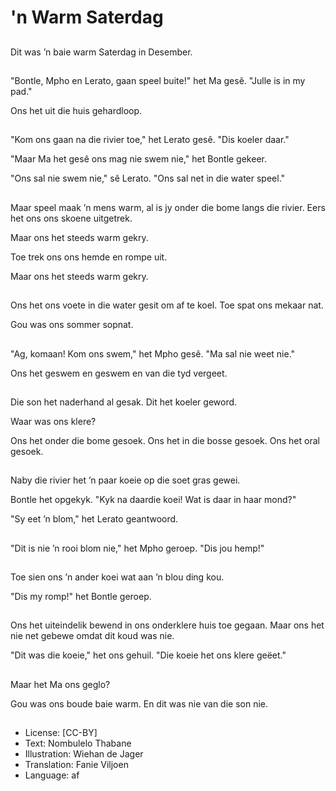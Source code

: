 # 'n Warm Saterdag

##
Dit was ’n baie warm Saterdag in Desember.

##
"Bontle, Mpho en Lerato, gaan speel buite!" het Ma gesê. "Julle is in my pad."

Ons het uit die huis gehardloop.

##
"Kom ons gaan na die rivier toe," het Lerato gesê. "Dis koeler daar."

"Maar Ma het gesê ons mag nie swem nie," het Bontle gekeer.

"Ons sal nie swem nie," sê Lerato. "Ons sal net in die water speel."

##
Maar speel maak ’n mens warm, al is jy onder die bome langs die rivier. Eers het ons ons skoene uitgetrek.

Maar ons het steeds warm gekry.

Toe trek ons ons hemde en rompe uit.

Maar ons het steeds warm gekry.

##
Ons het ons voete in die water gesit om af te koel. Toe spat ons mekaar nat.

Gou was ons sommer sopnat.

##
"Ag, komaan! Kom ons swem," het Mpho gesê. "Ma sal nie weet nie."

Ons het geswem en geswem en van die tyd vergeet.

##
Die son het naderhand al gesak. Dit het koeler geword.

Waar was ons klere? 

Ons het onder die bome gesoek. Ons het in die bosse gesoek. Ons het oral gesoek.

##
Naby die rivier het ’n paar koeie op die soet gras gewei. 

Bontle het opgekyk. "Kyk na daardie koei! Wat is daar in haar mond?"

"Sy eet ’n blom," het Lerato geantwoord.

##
"Dit is nie ’n rooi blom nie," het Mpho geroep. "Dis jou hemp!"

##
Toe sien ons ’n ander koei wat aan ’n blou ding kou.

"Dis my romp!" het Bontle geroep.

##
Ons het uiteindelik bewend in ons onderklere huis toe gegaan. Maar ons het nie net gebewe omdat dit koud was nie.

"Dit was die koeie," het ons gehuil. "Die koeie het ons klere geëet."

##
Maar het Ma ons geglo?

Gou was ons boude baie warm. En dit was nie van die son nie.

##
* License: [CC-BY]
* Text: Nombulelo Thabane
* Illustration: Wiehan de Jager
* Translation: Fanie Viljoen
* Language: af
